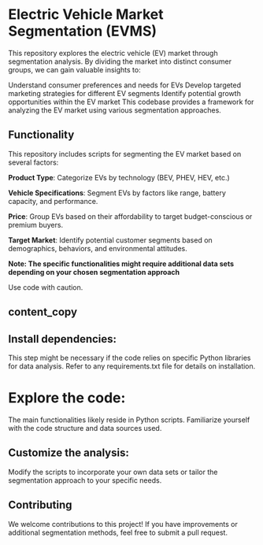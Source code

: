 # Electric Vehicle Market Segmentation (EVMS)


This repository explores the electric vehicle (EV) market through segmentation analysis. 
By dividing the market into distinct consumer groups, we can gain valuable insights to:

Understand consumer preferences and needs for EVs
Develop targeted marketing strategies for different EV segments
Identify potential growth opportunities within the EV market
This codebase provides a framework for analyzing the EV market using various segmentation approaches.

## Functionality
This repository includes scripts for segmenting the EV market based on several factors:

**Product Type**: Categorize EVs by technology (BEV, PHEV, HEV, etc.)

**Vehicle Specifications**: Segment EVs by factors like range, battery capacity, and performance.

**Price**: Group EVs based on their affordability to target budget-conscious or premium buyers.

**Target Market**: Identify potential customer segments based on demographics, behaviors, and environmental attitudes.


**Note: The specific functionalities might require additional data sets depending on your chosen segmentation approach**


Use code with caution.
## content_copy
## Install dependencies:

This step might be necessary if the code relies on specific Python libraries for data analysis. Refer to any requirements.txt file for details on installation.

# Explore the code:

The main functionalities likely reside in Python scripts. Familiarize yourself with the code structure and data sources used.
## Customize the analysis:

Modify the scripts to incorporate your own data sets or tailor the segmentation approach to your specific needs.

## Contributing
We welcome contributions to this project! If you have improvements or additional segmentation methods, feel free to submit a pull request.
